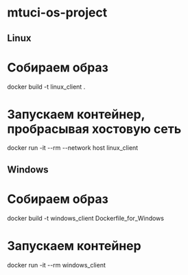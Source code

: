 # mtuci-os-project


## Linux


# Собираем образ
docker build -t linux_client .

# Запускаем контейнер, пробрасывая хостовую сеть
docker run -it --rm --network host linux_client 


## Windows

# Собираем образ
docker build -t windows_client  Dockerfile_for_Windows

# Запускаем контейнер
docker run -it --rm windows_client